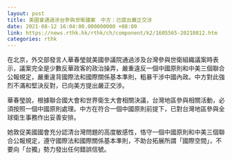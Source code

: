 ```yaml
---
layout: post
title: 美國會通過涉台參與世衛議案　中方：已提出嚴正交涉
date: 2021-08-12 16:04:00.000000000 +08:00
link: https://news.rthk.hk/rthk/ch/component/k2/1605565-20210812.htm
categories: rthk
---
```


在北京，外交部發言人華春瑩就美國參議院通過涉及台灣參與世衛組織議案時表示，議案完全是少數反華政客的政治操弄，嚴重違反一個中國原則和中美三個聯合公報規定，嚴重違背國際法和國際關係基本準則，粗暴干涉中國內政。中方對此強烈不滿和堅決反對，已向美方提出嚴正交涉。

華春瑩說，根據聯合國大會和世界衛生大會相關決議，台灣地區參與相關活動，必須按照一個中國原則處理。中方在符合一個中國原則前提下，已對台灣地區參與全球衛生事務作出妥善安排。

她敦促美國國會充分認清台灣問題的高度敏感性，恪守一個中國原則和中美三個聯合公報規定，遵守國際法和國際關係基本準則，不助台拓展所謂「國際空間」，不要向「台獨」勢力發出任何錯誤信號。
